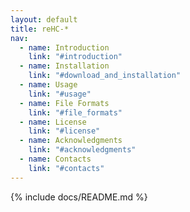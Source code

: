 ```yaml
---
layout: default
title: reHC-*
nav:
  - name: Introduction
    link: "#introduction"
  - name: Installation
    link: "#download_and_installation"
  - name: Usage
    link: "#usage"
  - name: File Formats
    link: "#file_formats"
  - name: License
    link: "#license"
  - name: Acknowledgments
    link: "#acknowledgments"
  - name: Contacts
    link: "#contacts"
---
```

{% include docs/README.md %}
